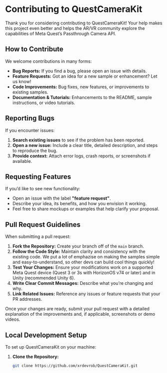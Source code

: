# Contributing to QuestCameraKit

Thank you for considering contributing to QuestCameraKit! Your help makes this project even better and helps the AR/VR community explore the capabilities of Meta Quest’s Passthrough Camera API.

## How to Contribute

We welcome contributions in many forms:
- **Bug Reports:** If you find a bug, please open an issue with details.
- **Feature Requests:** Got an idea for a new sample or enhancement? Let us know!
- **Code Improvements:** Bug fixes, new features, or improvements to existing samples.
- **Documentation & Tutorials:** Enhancements to the README, sample instructions, or video tutorials.

## Reporting Bugs

If you encounter issues:
1. **Search existing issues** to see if the problem has been reported.
2. **Open a new issue:** Include a clear title, detailed description, and steps to reproduce the bug.
3. **Provide context:** Attach error logs, crash reports, or screenshots if available.

## Requesting Features

If you’d like to see new functionality:
- Open an issue with the label **"feature request"**.
- Describe your idea, its benefits, and how you envision it working.
- Feel free to share mockups or examples that help clarify your proposal.

## Pull Request Guidelines

When submitting a pull request:
1. **Fork the Repository:** Create your branch off of the `main` branch.
2. **Follow the Code Style:** Maintain clarity and consistency with the existing code. We put a lot of emphazise on making the samples simple and easy-to-understand, so other devs can build cool things quickly!
3. **Test Your Changes:** Ensure your modifications work on a supported Meta Quest device (Quest 3 or 3s with HorizonOS v74 or later) and in Unity (recommended Unity 6).
4. **Write Clear Commit Messages:** Describe what you’re changing and why.
5. **Link Related Issues:** Reference any issues or feature requests that your PR addresses.

Once your changes are ready, submit your pull request with a detailed explanation of the improvements and, if applicable, screenshots or demo videos.

## Local Development Setup

To set up QuestCameraKit on your machine:

1. **Clone the Repository:**
   ```bash
   git clone https://github.com/xrdevrob/QuestCameraKit.git
